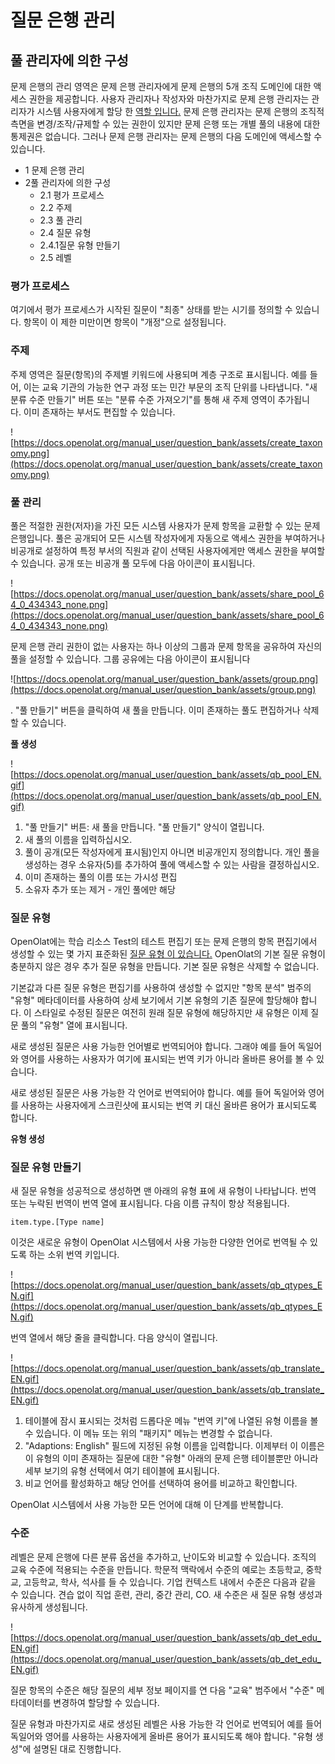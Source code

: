 # 질문 은행 관리

## 풀 관리자에 의한 구성

문제 은행의 관리 영역은 문제 은행 관리자에게 문제 은행의 5개 조직 도메인에 대한 액세스 권한을 제공합니다. 사용자 관리자나 작성자와 마찬가지로 문제 은행 관리자는 관리자가 시스템 사용자에게 할당 한 [역할 입니다.](https://docs.openolat.org/manual_user/general/Roles_and_Rights/) 문제 은행 관리자는 문제 은행의 조직적 측면을 변경/조작/규제할 수 있는 권한이 있지만 문제 은행 또는 개별 풀의 내용에 대한 통제권은 없습니다. 그러나 문제 은행 관리자는 문제 은행의 다음 도메인에 액세스할 수 있습니다.

- 1 문제 은행 관리
- 2풀 관리자에 의한 구성
    - 2.1 평가 프로세스
    - 2.2 주제
    - 2.3 풀 관리
    - 2.4 질문 유형
    - 2.4.1질문 유형 만들기
    - 2.5 레벨

### 평가 프로세스

여기에서 평가 프로세스가 시작된 질문이 "최종" 상태를 받는 시기를 정의할 수 있습니다. 항목이 이 제한 미만이면 항목이 "개정"으로 설정됩니다.

### 주제

주제 영역은 질문(항목)의 주제별 키워드에 사용되며 계층 구조로 표시됩니다. 예를 들어, 이는 교육 기관의 가능한 연구 과정 또는 민간 부문의 조직 단위를 나타냅니다. "새 분류 수준 만들기" 버튼 또는 "분류 수준 가져오기"를 통해 새 주제 영역이 추가됩니다. 이미 존재하는 부서도 편집할 수 있습니다.

![https://docs.openolat.org/manual_user/question_bank/assets/create_taxonomy.png](https://docs.openolat.org/manual_user/question_bank/assets/create_taxonomy.png)

### 풀 관리

풀은 적절한 권한(저자)을 가진 모든 시스템 사용자가 문제 항목을 교환할 수 있는 문제 은행입니다. 풀은 공개되어 모든 시스템 작성자에게 자동으로 액세스 권한을 부여하거나 비공개로 설정하여 특정 부서의 직원과 같이 선택된 사용자에게만 액세스 권한을 부여할 수 있습니다. 공개 또는 비공개 풀 모두에 다음 아이콘이 표시됩니다.

![https://docs.openolat.org/manual_user/question_bank/assets/share_pool_64_0_434343_none.png](https://docs.openolat.org/manual_user/question_bank/assets/share_pool_64_0_434343_none.png)

문제 은행 관리 권한이 없는 사용자는 하나 이상의 그룹과 문제 항목을 공유하여 자신의 풀을 설정할 수 있습니다. 그룹 공유에는 다음 아이콘이 표시됩니다

![https://docs.openolat.org/manual_user/question_bank/assets/group.png](https://docs.openolat.org/manual_user/question_bank/assets/group.png)

. "풀 만들기" 버튼을 클릭하여 새 풀을 만듭니다. 이미 존재하는 풀도 편집하거나 삭제할 수 있습니다.

**풀 생성**

![https://docs.openolat.org/manual_user/question_bank/assets/qb_pool_EN.gif](https://docs.openolat.org/manual_user/question_bank/assets/qb_pool_EN.gif)

1. "풀 만들기" 버튼: 새 풀을 만듭니다. "풀 만들기" 양식이 열립니다.
2. 새 풀의 이름을 입력하십시오.
3. 풀이 공개(모든 작성자에게 표시됨)인지 아니면 비공개인지 정의합니다. 개인 풀을 생성하는 경우 소유자(5)를 추가하여 풀에 액세스할 수 있는 사람을 결정하십시오.
4. 이미 존재하는 풀의 이름 또는 가시성 편집
5. 소유자 추가 또는 제거 - 개인 풀에만 해당

### 질문 유형

OpenOlat에는 학습 리소스 Test의 테스트 편집기 또는 문제 은행의 항목 편집기에서 생성할 수 있는 몇 가지 표준화된 [질문 유형 이 있습니다.](https://docs.openolat.org/manual_user/tests/Test_question_types/) OpenOlat의 기본 질문 유형이 충분하지 않은 경우 추가 질문 유형을 만듭니다. 기본 질문 유형은 삭제할 수 없습니다.

기본값과 다른 질문 유형은 편집기를 사용하여 생성할 수 없지만 "항목 분석" 범주의 "유형" 메타데이터를 사용하여 상세 보기에서 기본 유형의 기존 질문에 할당해야 합니다. 이 스타일로 수정된 질문은 여전히 원래 질문 유형에 해당하지만 새 유형은 이제 질문 풀의 "유형" 열에 표시됩니다.

새로 생성된 질문은 사용 가능한 언어별로 번역되어야 합니다. 그래야 예를 들어 독일어와 영어를 사용하는 사용자가 여기에 표시되는 번역 키가 아니라 올바른 용어를 볼 수 있습니다.

새로 생성된 질문은 사용 가능한 각 언어로 번역되어야 합니다. 예를 들어 독일어와 영어를 사용하는 사용자에게 스크린샷에 표시되는 번역 키 대신 올바른 용어가 표시되도록 합니다.

**유형 생성**

### **질문 유형 만들기**

새 질문 유형을 성공적으로 생성하면 맨 아래의 유형 표에 새 유형이 나타납니다. 번역 또는 누락된 번역이 번역 열에 표시됩니다. 다음 이름 규칙이 항상 적용됩니다.

```
item.type.[Type name]

```

이것은 새로운 유형이 OpenOlat 시스템에서 사용 가능한 다양한 언어로 번역될 수 있도록 하는 소위 번역 키입니다.

![https://docs.openolat.org/manual_user/question_bank/assets/qb_qtypes_EN.gif](https://docs.openolat.org/manual_user/question_bank/assets/qb_qtypes_EN.gif)

번역 열에서 해당 줄을 클릭합니다. 다음 양식이 열립니다.

![https://docs.openolat.org/manual_user/question_bank/assets/qb_translate_EN.gif](https://docs.openolat.org/manual_user/question_bank/assets/qb_translate_EN.gif)

1. 테이블에 잠시 표시되는 것처럼 드롭다운 메뉴 "번역 키"에 나열된 유형 이름을 볼 수 있습니다. 이 메뉴 또는 위의 "패키지" 메뉴는 변경할 수 없습니다.
2. "Adaptions: English" 필드에 지정된 유형 이름을 입력합니다. 이제부터 이 이름은 이 유형의 이미 존재하는 질문에 대한 "유형" 아래의 문제 은행 테이블뿐만 아니라 세부 보기의 유형 선택에서 여기 테이블에 표시됩니다.
3. 비교 언어를 활성화하고 해당 언어를 선택하여 용어를 비교하고 확인합니다.

OpenOlat 시스템에서 사용 가능한 모든 언어에 대해 이 단계를 반복합니다.

### 수준

레벨은 문제 은행에 다른 분류 옵션을 추가하고, 난이도와 비교할 수 있습니다. 조직의 교육 수준에 적용되는 수준을 만듭니다. 학문적 맥락에서 수준의 예로는 초등학교, 중학교, 고등학교, 학사, 석사를 들 수 있습니다. 기업 컨텍스트 내에서 수준은 다음과 같을 수 있습니다. 견습 없이 직업 훈련, 관리, 중간 관리, CO. 새 수준은 새 질문 유형 생성과 유사하게 생성됩니다.

![https://docs.openolat.org/manual_user/question_bank/assets/qb_det_edu_EN.gif](https://docs.openolat.org/manual_user/question_bank/assets/qb_det_edu_EN.gif)

질문 항목의 수준은 해당 질문의 세부 정보 페이지를 연 다음 "교육" 범주에서 "수준" 메타데이터를 변경하여 할당할 수 있습니다.

질문 유형과 마찬가지로 새로 생성된 레벨은 사용 가능한 각 언어로 번역되어 예를 들어 독일어와 영어를 사용하는 사용자에게 올바른 용어가 표시되도록 해야 합니다. "유형 생성"에 설명된 대로 진행합니다.